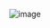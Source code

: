 




![image](https://user-images.githubusercontent.com/97691873/159387678-25cf2879-36b2-49cd-90e9-3992187a146d.png)
